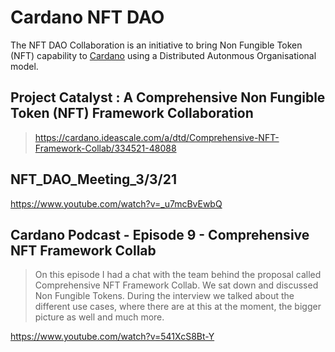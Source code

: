 
# Cardano NFT DAO

The NFT DAO Collaboration is an initiative to bring Non Fungible Token (NFT) capability to [Cardano](https://cardano.org/) using a Distributed Autonmous Organisational model.


## Project Catalyst : A Comprehensive Non Fungible Token (NFT) Framework Collaboration
> https://cardano.ideascale.com/a/dtd/Comprehensive-NFT-Framework-Collab/334521-48088



## NFT_DAO_Meeting_3/3/21

https://www.youtube.com/watch?v=_u7mcBvEwbQ

## Cardano Podcast - Episode 9 - Comprehensive NFT Framework Collab
> On this episode I had a chat with the team behind the proposal called Comprehensive NFT Framework Collab. We sat down and discussed  Non Fungible Tokens. During the interview we talked about the different use cases, where there are at this at the moment, the bigger picture as well and much more. 

https://www.youtube.com/watch?v=541XcS8Bt-Y
